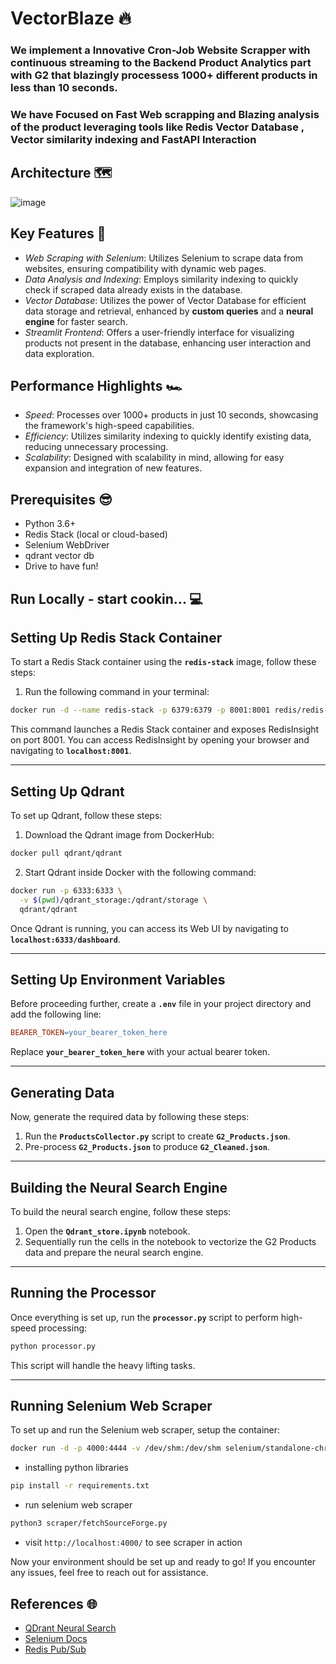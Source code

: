 # VectorBlaze 🔥

### We implement a Innovative Cron-Job Website Scrapper with continuous streaming to the Backend Product Analytics part with G2 that blazingly processess 1000+ different products in less than 10 seconds.
### We have Focused on Fast Web scrapping and Blazing analysis of the product leveraging tools like Redis Vector Database , Vector similarity indexing and FastAPI Interaction 

## Architecture 🗺️

![image](https://github.com/arya-vinayak/G2/assets/94037471/a628c09d-5a80-4bf0-b425-bd0bf742efe2)


## Key Features 🔑

- *Web Scraping with Selenium*: Utilizes Selenium to scrape data from websites, ensuring compatibility with dynamic web pages.
- *Data Analysis and Indexing*: Employs similarity indexing to quickly check if scraped data already exists in the database.
- *Vector Database*: Utilizes the power of Vector Database for efficient data storage and retrieval, enhanced by **custom queries** and a **neural engine** for faster search.
- *Streamlit Frontend*: Offers a user-friendly interface for visualizing products not present in the database, enhancing user interaction and data exploration.

## Performance Highlights 🏎

- *Speed*: Processes over 1000+ products in just 10 seconds, showcasing the framework's high-speed capabilities.
- *Efficiency*: Utilizes similarity indexing to quickly identify existing data, reducing unnecessary processing.
- *Scalability*: Designed with scalability in mind, allowing for easy expansion and integration of new features.

## Prerequisites 😎

- Python 3.6+
- Redis Stack (local or cloud-based)
- Selenium WebDriver
- qdrant vector db
- Drive to have fun!


## Run Locally - start cookin... 💻

## **Setting Up Redis Stack Container**

To start a Redis Stack container using the **`redis-stack`** image, follow these steps:

1. Run the following command in your terminal:

```bash
docker run -d --name redis-stack -p 6379:6379 -p 8001:8001 redis/redis-stack:latest

```

This command launches a Redis Stack container and exposes RedisInsight on port 8001. You can access RedisInsight by opening your browser and navigating to **`localhost:8001`**.

---

## **Setting Up Qdrant**

To set up Qdrant, follow these steps:

1. Download the Qdrant image from DockerHub:

```bash
docker pull qdrant/qdrant

```

2. Start Qdrant inside Docker with the following command:

```bash
docker run -p 6333:6333 \
  -v $(pwd)/qdrant_storage:/qdrant/storage \
  qdrant/qdrant

```

Once Qdrant is running, you can access its Web UI by navigating to **`localhost:6333/dashboard`**.

---

## **Setting Up Environment Variables**

Before proceeding further, create a **`.env`** file in your project directory and add the following line:

```makefile
BEARER_TOKEN=your_bearer_token_here

```

Replace **`your_bearer_token_here`** with your actual bearer token.

---

## **Generating Data**

Now, generate the required data by following these steps:

1. Run the **`ProductsCollector.py`** script to create **`G2_Products.json`**.
2. Pre-process **`G2_Products.json`** to produce **`G2_Cleaned.json`**.

---

## **Building the Neural Search Engine**

To build the neural search engine, follow these steps:

1. Open the **`Qdrant_store.ipynb`** notebook.
2. Sequentially run the cells in the notebook to vectorize the G2 Products data and prepare the neural search engine.

---

## **Running the Processor**

Once everything is set up, run the **`processor.py`** script to perform high-speed processing:

```bash
python processor.py

```

This script will handle the heavy lifting tasks.

---
## **Running Selenium Web Scraper**

To set up and run the Selenium web scraper, setup the container:

```bash
docker run -d -p 4000:4444 -v /dev/shm:/dev/shm selenium/standalone-chrome
```

- installing python libraries
```bash
pip install -r requirements.txt
```
- run selenium web scraper
```bash
python3 scraper/fetchSourceForge.py
```
- visit `http://localhost:4000/` to see scraper in action
  
Now your environment should be set up and ready to go! If you encounter any issues, feel free to reach out for assistance.

## References 🌐
- [QDrant Neural Search](https://qdrant.tech/documentation/tutorials/neural-search/)
- [Selenium Docs](https://www.selenium.dev/documentation/)
- [Redis Pub/Sub](https://redis.io/glossary/pub-sub/#:~:text=Python%20Redis%20Pub%2FSub&text=Python%20can%20be%20used%20to,sub%20messaging%20in%20Python%20applications.)
